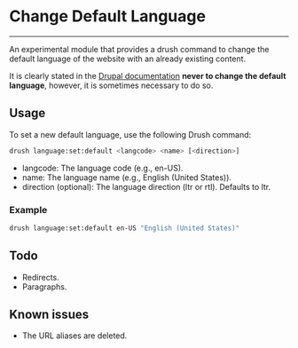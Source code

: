 # Change Default Language
___
An experimental module that provides a drush command to change the default language of the website with an already existing content.

It is clearly stated in the [Drupal documentation](https://www.drupal.org/docs/administering-a-drupal-site/multilingual-guide/install-a-language) <strong>never to change the
default language</strong>, however, it is sometimes necessary to do so.


## Usage
To set a new default language, use the following Drush command:
```bash
drush language:set:default <langcode> <name> [<direction>]
```
- langcode: The language code (e.g., en-US).
- name: The language name (e.g., English (United States)).
- direction (optional): The language direction (ltr or rtl). Defaults to ltr.

### Example
```bash
drush language:set:default en-US "English (United States)"
```

## Todo
- Redirects.
- Paragraphs.

## Known issues
- The URL aliases are deleted.


